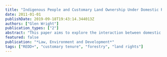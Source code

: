 ```yaml
---
title: "Indigenous People and Customary Land Ownership Under Domestic REDD+ Frameworks: a case study of Indonesia"
date: 2011-01-01
publishDate: 2019-09-18T19:43:14.344013Z
authors: ["Glen Wright"]
publication_types: ["2"]
abstract: "This paper aims to explore the interaction between domestic legal frameworks implementing the REDD+ mechanism and customary land ownership by using the regulatory regime of Indonesia as a case study. The paper will analyse the domestic legal framework for land ownership, customary law and tenure, forestry and REDD+ in Indonesia, assessing how REDD+ projects interact with customary land ownership and indigenous rights under this framework."
featured: false
publication: "*Law, Environment and Development*"
tags: ["REDD+", "customary tenure", "forestry", "land rights"]
---
```


